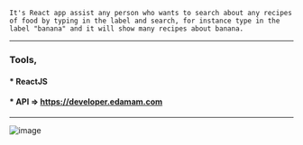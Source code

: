 `It's React app assist any person who wants to search about any recipes of food by typing in the label and search, for instance type in the label "banana" and it will show many recipes about banana.`

_________________________
### Tools,
#### * ReactJS 
#### * API => https://developer.edamam.com

_______________________

![image](https://user-images.githubusercontent.com/61138040/133049807-c4e4ead1-ce64-4549-99e0-1771969cd39c.png)

